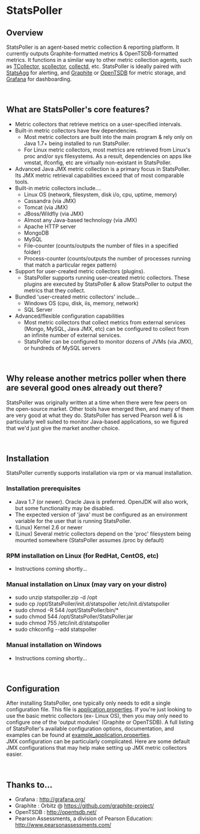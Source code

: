 # StatsPoller

## Overview

StatsPoller is an agent-based metric collection & reporting platform. It currently outputs Graphite-formatted metrics & OpenTSDB-formatted metrics. It functions in a similar way to other metric collection agents, such as  [TCollector](https://github.com/OpenTSDB/tcollector), [scollector](http://bosun.org/scollector/), [collectd](https://collectd.org/), etc. StatsPoller is ideally paired with [StatsAgg](https://github.com/PearsonEducation/StatsAgg) for alerting, and [Graphite](https://github.com/graphite-project/) or [OpenTSDB](http://opentsdb.net/) for metric storage, and [Grafana](http://grafana.org/) for dashboarding.

<br>

## What are StatsPoller's core features?

* Metric collectors that retrieve metrics on a user-specified intervals.
* Built-in metric collectors have few dependencies.
    * Most metric collectors are built into the main program & rely only on Java 1.7+ being installed to run StatsPoller. 
    * For Linux metric collectors, most metrics are retrieved from Linux's proc and/or sys filesystems. As a result, dependencies on apps like vmstat, ifconfig, etc are virtually non-existant in StatsPoller.
* Advanced Java JMX metric collection is a primary focus in StatsPoller. Its JMX metric retrieval capabilities exceed that of most comparable tools.
* Built-in metric collectors include....
	* Linux OS (network, filesystem, disk i/o, cpu, uptime, memory)
	* Cassandra (via JMX)
	* Tomcat (via JMX)
	* JBoss/Wildfly (via JMX)
	* Almost any Java-based technology (via JMX)
	* Apache HTTP server
	* MongoDB
	* MySQL
	* File-counter (counts/outputs the number of files in a specified folder)
	* Process-counter (counts/outputs the number of processes running that match a particular regex pattern)
* Support for user-created metric collectors (plugins).
    * StatsPoller supports running user-created metric collectors. These plugins are executed by StatsPoller & allow StatsPoller to output the metrics that they collect.
* Bundled 'user-created metric collectors' include...
    * Windows OS (cpu, disk, iis, memory, network)
	* SQL Server 
* Advanced/flexible configuration capabilities
	* Most metric collectors that collect metrics from external services (Mongo, MySQL, Java JMX, etc) can be configured to collect from an infinite number of external services. 
	* StatsPoller can be configured to monitor dozens of JVMs (via JMX), or hundreds of MySQL servers

<br>

## Why release another metrics poller when there are several good ones already out there?

StatsPoller was originally written at a time when there were few peers on the open-source market. Other tools have emerged then, and many of them are very good at what they do. StatsPoller has served Pearson well & is particularly well suited to monitor Java-based applications, so we figured that we'd just give the market another choice. 

<br>

## Installation

StatsPoller currently supports installation via rpm or via manual installation.

### Installation prerequisites

* Java 1.7 (or newer). Oracle Java is preferred. OpenJDK will also work, but some functionality may be disabled.
* The expected version of 'java' must be configured as an environment variable for the user that is running StatsPoller.
* (Linux) Kernel 2.6 or newer
* (Linux) Several metric collectors depend on the 'proc' filesystem being mounted somewhere (StatsPoller assumes /proc by default)

### RPM installation on Linux (for RedHat, CentOS, etc)

* Instructions coming shortly...

### Manual installation on Linux (may vary on your distro)

* sudo unzip statspoller.zip -d /opt
* sudo cp /opt/StatsPoller/init.d/statspoller /etc/init.d/statspoller
* sudo chmod -R 544 /opt/StatsPoller/bin/*
* sudo chmod 544 /opt/StatsPoller/StatsPoller.jar
* sudo chmod 755 /etc/init.d/statspoller
* sudo chkconfig --add statspoller

### Manual installation on Windows

* Instructions coming shortly...

<br>

## Configuration

After installing StatsPoller, one typically only needs to edit a single configuration file. This file is [application.properties](./conf/application.properties). If you're just looking to use the basic metric collectors (ex- Linux OS), then you may only need to configure one of the 'output modules' (Graphite or OpenTSDB). A full listing of StatsPoller's available configuration options, documentation, and examples can be found at [example_application.properties](./conf/example_application.properties).
<br>
JMX configuration can be particularly complicated. Here are some default JMX configurations that may help make setting up JMX metric collectors easier.

<br>

## Thanks to...
* Grafana : http://grafana.org/
* Graphite : Orbitz @ https://github.com/graphite-project/
* OpenTSDB : http://opentsdb.net/
* Pearson Assessments, a division of Pearson Education: http://www.pearsonassessments.com/




